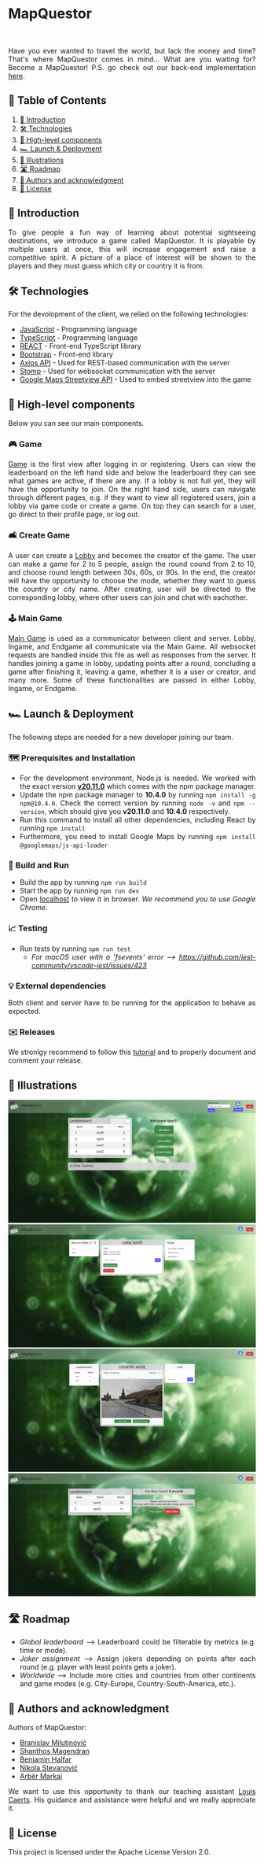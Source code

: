 # MapQuestor
<div style="text-align: justify">

<div align="center">
    <img (src/assets/LOGO1.png)>
</div>

Have you ever wanted to travel the world, but lack the money and time? That's where MapQuestor comes in mind... What are you waiting for? Become a MapQuestor!
P.S. go check out our back-end implementation [here](https://github.com/sopra-fs24-group-40/mapquestor-server).

## 📜 Table of Contents

1. [👋 Introduction](#introduction)
2. [🛠️ Technologies](#technologies)
3. [🧭 High-level components](#highlevelcomponents)
4. [🏎️ Launch & Deployment](#launchanddeployment)
5. [🩻 Illustrations](#illustrations)
6. [🛣️ Roadmap](#roadmap)
7. [👔 Authors and acknowledgment](#authorsandacknowledgment)
8. [📝 License](#license)

<a id="introduction"></a>
## 👋 Introduction

To give people a fun way of learning about potential sightseeing destinations, we introduce a game called MapQuestor. It is playable by multiple users at once, this will increase engagement and raise a competitive spirit. A picture of a place of interest will be shown to the players and they must guess which city or country it is from.

<a id="technologies"></a>
## 🛠️ Technologies

For the devolopment of the client, we relied on the following technologies:

* [JavaScript]() - Programming language
* [TypeScript]() - Programming language
* [REACT](https://reactjs.org/) - Front-end TypeScript library
* [Bootstrap](https://getbootstrap.com/) - Front-end library
* [Axios API](https://axios-http.com/docs/api_intro) - Used for REST-based communication with the server
* [Stomp](https://stomp-js.github.io/stomp-websocket/) - Used for websocket communication with the server
* [Google Maps Streetview API](https://developers.google.com/maps/documentation/javascript/streetview?hl=de) - Used to embed streetview into the game

<a id="highlevelcomponents"></a>
## 🧭 High-level components

Below you can see our main components.

### 🎮 Game

[Game](https://github.com/sopra-fs24-group-40/mapquestor-client/blob/main/src/components/views/game/Game.tsx) is the first view after logging in or registering. Users can view the leaderboard on the left hand side and below the leaderboard they can see what games are active, if there are any. If a lobby is not full yet, they will have the opportunity to join. On the right hand side, users can navigate through different pages, e.g. if they want to view all registered users, join a lobby via game code or create a game. On top they can search for a user, go direct to their profile page, or log out.

### 🛋️ Create Game

A user can create a [Lobby](https://github.com/sopra-fs24-group-40/mapquestor-client/blob/main/src/components/views/game/CreateGame.jsx) and becomes the creator of the game. The user can make a game for 2 to 5 people, assign the round cound from 2 to 10, and choose round length between 30s, 60s, or 90s. In the end, the creator will have the opportunity to choose the mode, whether they want to guess the country or city name. After creating, user will be directed to the corresponding lobby, where other users can join and chat with eachother.

### 🕹️ Main Game

[Main Game](https://github.com/sopra-fs24-group-40/mapquestor-client/blob/main/src/components/views/game/gameparts/MainGame.jsx) is used as a communicator between client and server. Lobby, Ingame, and Endgame all communicate via the Main Game. All websocket requests are handled inside this file as well as responses from the server. It handles joining a game in lobby, updating points after a round, concluding a game after finishing it, leaving a game, whether it is a user or creator, and many more. Some of these functionalities are passed in either Lobby, Ingame, or Endgame.

<a id="launchanddeployment"></a>
## 🏎️ Launch & Deployment

The following steps are needed for a new developer joining our team.

### 🗺️ Prerequisites and Installation

- For the development environment, Node.js is needed. We worked with the exact version [**v20.11.0**](https://nodejs.org/download/release/v20.11.0/) which comes with the npm package manager.
- Update the npm package manager to **10.4.0** by running ```npm install -g npm@10.4.0```. Check the correct version by running ```node -v``` and ```npm --version```, which should give you **v20.11.0** and **10.4.0** respectively.
- Run this command to install all other dependencies, including React by running ```npm install```
- Furthermore, you need to install Google Maps by running ```npm install @googlemaps/js-api-loader```

### 🔨 Build and Run

- Build the app by running ```npm run build```
- Start the app by running ```npm run dev```
- Open [localhost](http://localhost:3000) to view it in browser. _We recommend you to use Google Chrome._

### 📈 Testing

- Run tests by running ```npm run test```
    - _For macOS user with a 'fsevents' error --> https://github.com/jest-community/vscode-jest/issues/423_

### 💡 External dependencies

Both client and server have to be running for the application to behave as expected.

### ✉️ Releases

We stronlgy recommend to follow this [tutorial](https://docs.github.com/en/repositories/releasing-projects-on-github/managing-releases-in-a-repository) and to properly document and comment your release.

<a id="illustrations"></a>
## 🩻 Illustrations

![Image](src/assets/GAME.png)
![Image](src/assets/LOBBY.png)
![Image](src/assets/INGAME.png)
![Image](src/assets/EDNGAME.png)


<a id="roadmap"></a>
## 🛣️ Roadmap

- _Global leaderboard_ --> Leaderboard could be filterable by metrics (e.g. time or mode).
- _Joker assignment_ --> Assign jokers depending on points after each round (e.g. player with least points gets a joker).
- _Worldwide_ --> Include more cities and countries from other continents and game modes (e.g. City-Europe, Country-South-America, etc.).

<a id="authorsandacknowledgment"></a>
## 👔 Authors and acknowledgment

Authors of MapQuestor:

- [Branislav Milutinović](https://github.com/B-M)
- [Shanthos Magendran](https://github.com/LaughingF0x)
- [Benjamin Halfar](https://github.com/bhalf)
- [Nikola Stevanović](https://github.com/nik-stev)
- [Arbër Markaj](https://github.com/domeniku7)

We want to use this opportunity to thank our teaching assistant [Louis Caerts](https://github.com/LouisCaerts). His guidance and assistance were helpful and we really appreciate it.

<a id="license"></a>
## 📝 License

This project is licensed under the Apache License Version 2.0.

</div>